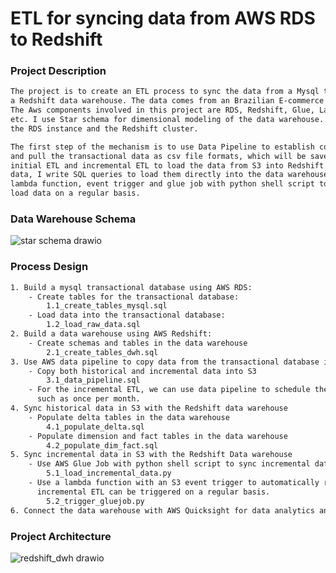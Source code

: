 # ETL for syncing data from AWS RDS to Redshift
### Project Description

```bash
The project is to create an ETL process to sync the data from a Mysql transactional database into
a Redshift data warehouse. The data comes from an Brazilian E-commerce company called Olist.
The Aws components involved in this project are RDS, Redshift, Glue, Lambda, Data Pipeline, Quicksight,
etc. I use Star schema for dimensional modeling of the data warehouse. I use Dbeaver to connect both
the RDS instance and the Redshift cluster.

The first step of the mechanism is to use Data Pipeline to establish connection with RDS Mysql database 
and pull the transactional data as csv file formats, which will be saved in S3. Then I implement both 
initial ETL and incremental ETL to load the data from S3 into Redshift data warehouse. For the historical
data, I write SQL queries to load them directly into the data warehouse. For the incremental data, I use 
lambda function, event trigger and glue job with python shell script to automatically perfrom ETL and
load data on a regular basis.
```

### Data Warehouse Schema

![star schema drawio](https://user-images.githubusercontent.com/31687491/159823998-dae194f1-ed3f-425f-bace-d1a6b4838cd8.png)

### Process Design

```bash
1. Build a mysql transactional database using AWS RDS:
    - Create tables for the transactional database:
        1.1_create_tables_mysql.sql
    - Load data into the transactional database:
        1.2_load_raw_data.sql
2. Build a data warehouse using AWS Redshift:
	- Create schemas and tables in the data warehouse
		2.1_create_tables_dwh.sql		
3. Use AWS data pipeline to copy data from the transactional database into S3:
	- Copy both historical and incremental data into S3
		3.1_data_pipeline.sql
	- For the incremental ETL, we can use data pipeline to schedule the process on a regular basis, 
      such as once per month.
4. Sync historical data in S3 with the Redshift data warehouse
	- Populate delta tables in the data warehouse
		4.1_populate_delta.sql
	- Populate dimension and fact tables in the data warehouse
		4.2_populate_dim_fact.sql
5. Sync incremental data in S3 with the Redshift Data warehouse
	- Use AWS Glue Job with python shell script to sync incremental data.
		5.1_load_incremental_data.py
	- Use a lambda function with an S3 event trigger to automatically run the glue job, so that the 
      incremental ETL can be triggered on a regular basis.
	    5.2_trigger_gluejob.py
6. Connect the data warehouse with AWS Quicksight for data analytics and BI reporting.
```

### Project Architecture

![redshift_dwh drawio](https://user-images.githubusercontent.com/31687491/159819100-798d12ae-b4a5-4730-8713-40ee6762d89e.png)
